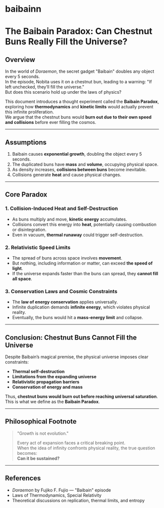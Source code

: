 # baibainn
# The Baibain Paradox: Can Chestnut Buns Really Fill the Universe?

## Overview

In the world of *Doraemon*, the secret gadget "Baibain" doubles any object every 5 seconds.  
In the episode, Nobita uses it on a chestnut bun, leading to a warning: "If left unchecked, they’ll fill the universe."  
But does this scenario hold up under the laws of physics?

This document introduces a thought experiment called the **Baibain Paradox**, exploring how **thermodynamics** and **kinetic limits** would actually prevent this infinite proliferation.  
We argue that the chestnut buns would **burn out due to their own speed and collisions** before ever filling the cosmos.

---

## Assumptions

1. Baibain causes **exponential growth**, doubling the object every 5 seconds.
2. The duplicated buns have **mass** and **volume**, occupying physical space.
3. As density increases, **collisions between buns** become inevitable.
4. Collisions generate **heat** and cause physical changes.

---

## Core Paradox

### 1. Collision-Induced Heat and Self-Destruction

- As buns multiply and move, **kinetic energy** accumulates.
- Collisions convert this energy into **heat**, potentially causing combustion or disintegration.
- Even in vacuum, **thermal runaway** could trigger self-destruction.

### 2. Relativistic Speed Limits

- The spread of buns across space involves **movement**.
- But nothing, including information or matter, can exceed **the speed of light**.
- If the universe expands faster than the buns can spread, they **cannot fill all space**.

### 3. Conservation Laws and Cosmic Constraints

- The **law of energy conservation** applies universally.
- Infinite duplication demands **infinite energy**, which violates physical reality.
- Eventually, the buns would hit a **mass-energy limit** and collapse.

---

## Conclusion: Chestnut Buns Cannot Fill the Universe

Despite Baibain’s magical premise, the physical universe imposes clear constraints:

- **Thermal self-destruction**
- **Limitations from the expanding universe**
- **Relativistic propagation barriers**
- **Conservation of energy and mass**

Thus, **chestnut buns would burn out before reaching universal saturation**.  
This is what we define as the **Baibain Paradox**.

---

## Philosophical Footnote

> "Growth is not evolution."  
>  
> Every act of expansion faces a critical breaking point.  
> When the idea of infinity confronts physical reality, the true question becomes:  
> **Can it be sustained?**

---

## References

- *Doraemon* by Fujiko F. Fujio — "Baibain" episode
- Laws of Thermodynamics, Special Relativity
- Theoretical discussions on replication, thermal limits, and entropy

